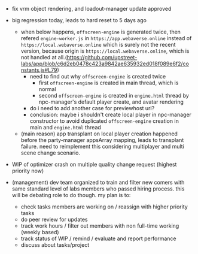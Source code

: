 - fix vrm object rendering, and loadout-manager update approved
- big regression today, leads to hard reset to 5 days ago
  - when below happens, `offscreen-engine` is generated twice, then refered `engine-worker.js` in `https://app.webaverse.online` instead of `https://local.webaverse.online` which is surely not the recent version, because origin is `https://local.webaverse.online`, which is not handled at all.(https://github.com/upstreet-labs/app/blob/c6d2eb0478c423a9842ae635932ed018f089e6f2/constants.js#L79)
    - need to find out why `offscreen-engine` is created twice
      - first `offscreen-engine` is created in main thread, which is normal
      - second `offscreen-engine` is created in `engine.html` thread by npc-manager's default player create, and avatar rendering
    - do i need to add another case for previewhost url?
    - conclusion: maybe i shouldn't create local player in npc-manager constructor to avoid duplicated `offscreen-engine` creation in main and `engine.html` thread
  - (main reason) app transplant on local player creation happened before the party-manager appsArray mapping, leads to transplant failure. need to reimplement this considering multiplayer and multi scene change scenario.
- WIP of optimizer crash on multiple quality change request (highest priority now)

- (management) dev team organized to train and filter new comers with same standard level of labs members who passed hiring process. this will be debating role to do though. my plan is to:
  - check tasks members are working on / reassign with higher priority tasks
  - do peer review for updates
  - track work hours / filter out members with non full-time working (weekly based)
  - track status of WIP / remind / evaluate and report performance
  - discuss about tasks/project
